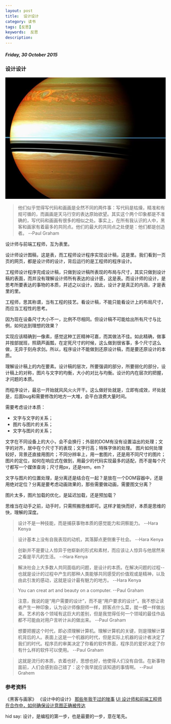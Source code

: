 ```yaml
---
layout: post
title:  设计设计
category: 读书
tags: [反思]
keywords:  反思
description: 
---
```


##### Friday, 30 October 2015

### 设计设计

![satrun](/../../assets/img/book/2015/saturn.jpg)

> 他们似乎觉得写代码和画画是全然不同的两件事：写代码是枯燥，精准和有规可循的，而画画是天马行空的表达原始欲望。其实这个两个印象都是不准确的，写代码和画画有很多的相似之处。事实上，在所有我认识的人中，黑客和画家有着最多的共同点。他们的最大的共同点之处便是：他们都是创造者。
--Paul Graham

设计师与前端工程师，互为表里。

设计师设计图稿，这是表，而工程师设计程序实现设计稿，这是里。我们看到一页页的网页，都是设计师的设计，背后运行的是工程师的程序设计。

工程师设计程序完成设计稿，只做到设计稿所表现的布局与尺寸，其实只做到设计稿的表面，而并没有理解设计师所有表达的设计感，这是表。而设计师的设计，是思考所要表达的事物的本质，并述之以设计，因此，设计才是真正的内涵，才是表里的里。

工程师，思其称谓，当有工程的技艺。看设计稿，不能只能看设计上的布局尺寸，而应当工程性的思考。

因为现在设备尺寸大小不一，比例不尽相同。但设计稿不可能给出所有尺寸与比例，如何达到理想的效果？

实现应该精确到一像素，感觉这种工匠精神可嘉，而其做法不佳。如此精确，做事并按部就班，照葫芦画瓢，在定死尺寸的时候，这么做到很省事，多个尺寸这么做，无异于刻舟求剑。所以，程序设计不能做到还原设计稿，而是要还原设计的本质。

理解设计稿上的内在要素。设计稿的层次，所要强调的部分，所要弱化的部分，设计稿上的对称，图片与文字的均衡，大小的对比与均衡。设计的内在层次的把握，才问题的本质。

而程序设计，最忌一开始就风风火火开干。这么做好处就是，立即有成效，坏处就是，后面bug和需要修改的地方一大堆，会平白浪费大量时间。

需要考虑设计本质：

- 文字与文字的关系；
- 图片与图片的关系；
- 文字与图片的关系；


文字在不同设备上的大小，会不会换行；外层的DOM有没有设置溢出的处理；文字的对齐，居中在个尺寸下的表现；文字行高；特殊字体的处理。
图片如何处理较好，背景还直接用图片；不同分辨率上，用一套图片，还是用不同尺寸的图片；图片的定位，如何在响应式在做到，用最少的代码实现最多的适配，而不是每个尺寸都写一个媒体查询；尺寸用px，还是rem，em？

文字与图片的位置处理，是分离还是结合在一起？是放在一个DOM容器中，还是用绝对定位？分离是要考虑动画效果的，那些需要做动画，需要图文分离？

图片太多，图片加载的优化，是延迟加载，还是预加载？

思维当在动手之前，动手时，只需照搬思维即可。这样才能快而好，本质是思维的快，理解的深度。

> 设计不是一种技能，而是捕获事物本质的感觉能力和洞察能力。
--Hara Kenya

> 设计基本上没有自我表现的动机，其落脚点更侧重于社会。
--Hara Kenya

> 创新并不是要让人惊异于他崭新的形式和素材，而应该让人惊异与他居然来之看是平凡的生活。
--Hara Kenya

> 解决社会上大多数人共同面临的问题，是设计的本质。在解决问题的过程--也就是设计的过程中产生的那种人类能够共同感受的价值观或是精神，以及由此引发的感动，这就是设计最有魅力的地方。
--Hara Kenya

> You can creat art and beauty on a computer.
--Paul Graham

> 注意，我说的是“用户需要的设计”，而不是“用户要求的设计”。我不想让读者产生一种印象，认为设计师像厨师一样，顾客点什么菜，就一模一样做出来。艺术的各个领域有这巨大的差别，但是我觉得任何一个领域的最佳作品都不可能由对用户言听计从的做出来。
--Paul Graham

> 想要把握这个时代，即必须理解计算机。理解计算机的关键，则是理解计算机背后的人。表面上这是一个机器的时代，但是实际上机器的设计者决定了我们的时代。程序员的审美决定了你看的软件界面，程序员的爱好决定了你有什么样的软件可以使用。
--Paul Graham

> 这就是流行的本质，衣着也好，思想也好，他使得人们没有自信。在新事物面前，人们会感到自己错了：这个我早就应该知道的事情啊。
--Paul Grahem

### 参考资料

《黑客与画家》
《设计中的设计》
[那些年我干过的矬事](http://div.io/topic/1393)
[UI 设计师和前端工程师在合作中，如何确保设计意图正确被传达](http://36kr.com/p/24672.html)

hid say: 设计，是编程的第一步，也是最要的一步，意在笔先。


